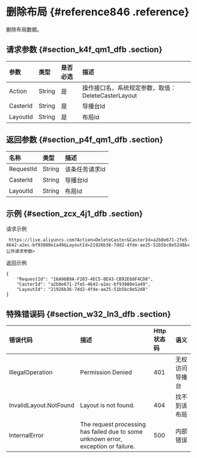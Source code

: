 # 删除布局 {#reference846 .reference}

删除布局数据。

## 请求参数 {#section_k4f_qm1_dfb .section}

|参数|类型|是否必选|描述|
|:-|:-|:---|:-|
|Action|String|是|操作接口名，系统规定参数，取值：DeleteCasterLayout|
|CasterId|String|是|导播台Id|
|LayoutId|String|是|布局Id|

## 返回参数 {#section_p4f_qm1_dfb .section}

|名称|类型|描述|
|:-|:-|:-|
|RequestId|String|该条任务请求Id|
|CasterId|String|导播台Id|
|LayoutId|String|布局Id|

## 示例 {#section_zcx_4j1_dfb .section}

请求示例

```
 https://live.aliyuncs.com?Action=DeleteCaster&CasterId=a2b8e671-2fe5-4642-a2ec-bf93880e1a49&LayoutId=21926b36-7dd2-4fde-ae25-51b5bc8e52d8&<公共请求参数>
```

返回示例

```
{
    "RequestId": "16A96B9A-F203-4EC5-8E43-CB92E68F4CD8",
    "CasterId": "a2b8e671-2fe5-4642-a2ec-bf93880e1a49",
    "LayoutId": "21926b36-7dd2-4fde-ae25-51b5bc8e52d8"
}
```

## 特殊错误码 {#section_w32_ln3_dfb .section}

|错误代码|描述|Http 状态码|语义|
|:---|:-|:-------|:-|
|IllegalOperation|Permission Denied|401|无权访问导播台|
|InvalidLayout.NotFound|Layout is not found.|404|找不到该布局|
|InternalError|The request processing has failed due to some unknown error, exception or failure.|500|内部错误|


